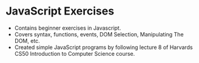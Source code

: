 # JavaScript Exercises
- Contains beginner exercises in Javascript.
- Covers syntax, functions, events, DOM Selection, Manipulating The DOM, etc. 
- Created simple JavaScript programs by following lecture 8 of Harvards CS50 Introduction to Computer Science course.
